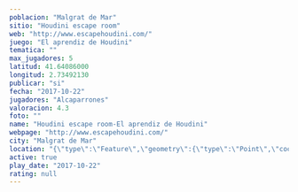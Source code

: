 ```yaml
---
poblacion: "Malgrat de Mar"
sitio: "Houdini escape room"
web: "http://www.escapehoudini.com/"
juego: "El aprendiz de Houdini"
tematica: ""
max_jugadores: 5
latitud: 41.64086000
longitud: 2.73492130
publicar: "si"
fecha: "2017-10-22"
jugadores: "Alcaparrones"
valoracion: 4.3
foto: ""
name: "Houdini escape room-El aprendiz de Houdini"
webpage: "http://www.escapehoudini.com/"
city: "Malgrat de Mar"
location: "{\"type\":\"Feature\",\"geometry\":{\"type\":\"Point\",\"coordinates\":[2.7349213,41.64086]}}"
active: true
play_date: "2017-10-22"
rating: null
---
```


